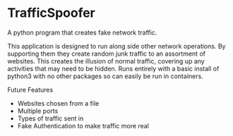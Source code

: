 # TrafficSpoofer
A python program that creates fake network traffic.

This application is designed to run along side other network operations. By supporting them they create random junk traffic to an assortment of websites. This creates the illusion of normal traffic, covering up any activities that may need to be hidden. Runs entirely with a basic install of python3 with no other packages so can easily be run in containers.

Future Features
  - Websites chosen from a file
  - Multiple ports
  - Types of traffic sent in
  - Fake Authentication to make traffic more real
